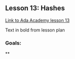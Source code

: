 ## Lesson 13: Hashes

[Link to Ada Academy lesson 13](https://github.com/Ada-Developers-Academy/jump-start/tree/master/learning-to-code/hashes)

Text in bold from lesson plan 

### Goals:
**
